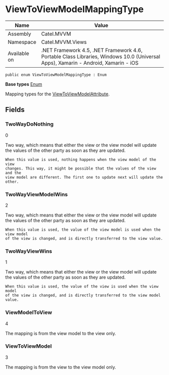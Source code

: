 

# ViewToViewModelMappingType

Name|Value
---|---
Assembly|Catel.MVVM
Namespace|Catel.MVVM.Views
Available on|.NET Framework 4.5, .NET Framework 4.6, Portable Class Libraries, Windows 10.0 (Universal Apps), Xamarin - Android, Xamarin - iOS

```
public enum ViewToViewModelMappingType : Enum
```

**Base types**
[Enum]()


Mapping types for the [ViewToViewModelAttribute](#).



## Fields

### TwoWayDoNothing
0

Two way, which means that either the view or the view model will update
    the values of the other party as soon as they are updated.
    


    When this value is used, nothing happens when the view model of the view
    changes. This way, it might be possible that the values of the view and the
    view model are different. The first one to update next will update the other.



### TwoWayViewModelWins
2

Two way, which means that either the view or the view model will update
    the values of the other party as soon as they are updated.
    


    When this value is used, the value of the view model is used when the view model 
    of the view is changed, and is directly transferred to the view value.



### TwoWayViewWins
1

Two way, which means that either the view or the view model will update
    the values of the other party as soon as they are updated.
    


    When this value is used, the value of the view is used when the view model 
    of the view is changed, and is directly transferred to the view model value.



### ViewModelToView
4

The mapping is from the view model to the view only.



### ViewToViewModel
3

The mapping is from the view to the view model only.



